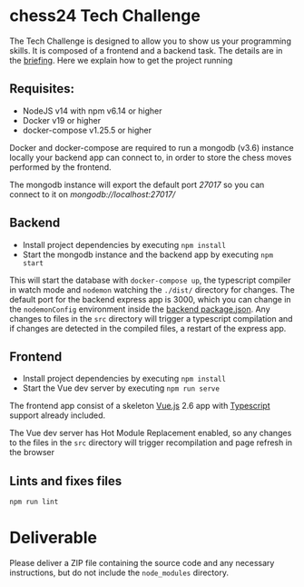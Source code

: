 # chess24 Tech Challenge

The Tech Challenge is designed to allow you to show us your programming skills. It is composed of a frontend and a backend task. The details are in the [briefing](./briefing.pdf). Here we explain how to get the project running

## Requisites:
* NodeJS v14 with npm v6.14 or higher
* Docker v19 or higher
* docker-compose v1.25.5 or higher

Docker and docker-compose are required to run a mongodb (v3.6) instance locally your backend app can connect to, in order to store the chess moves performed by the frontend.

The mongodb instance will export the default port *27017* so you can connect to it on *mongodb://localhost:27017/*

## Backend
* Install project dependencies by executing `npm install`
* Start the mongodb instance and the backend app by executing `npm start`

This will start the database with `docker-compose up`, the typescript compiler in watch mode and `nodemon` watching the `./dist/` directory for changes. The default port for the backend express app is 3000, which you can change in the `nodemonConfig` environment inside the [backend package.json](./backend/package.json). Any changes to files in the `src` directory will trigger a typescript compilation and if changes are detected in the compiled files, a restart of the express app.

## Frontend

* Install project dependencies by executing `npm install`
* Start the Vue dev server by executing `npm run serve`

The frontend app consist of a skeleton [Vue.js](https://vuejs.org/) 2.6 app with [Typescript](https://www.typescriptlang.org/) support already included.

The Vue dev server has Hot Module Replacement enabled, so any changes to the files in the `src` directory will trigger recompilation and page refresh in the browser

## Lints and fixes files
```
npm run lint
```

# Deliverable
Please deliver a ZIP file containing the source code and any necessary instructions, but do not include the `node_modules` directory.

